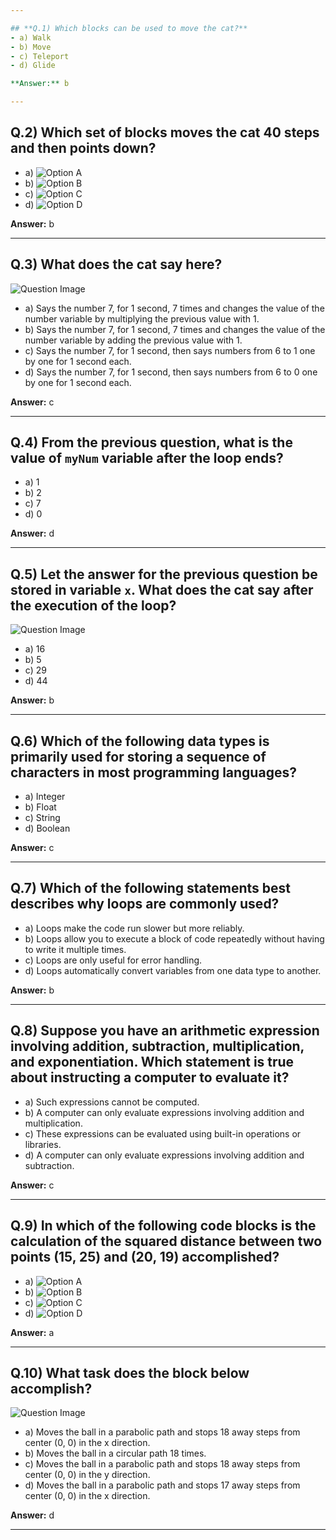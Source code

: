 ```yaml
---

## **Q.1) Which blocks can be used to move the cat?**
- a) Walk  
- b) Move  
- c) Teleport  
- d) Glide  

**Answer:** b  

---
```


## **Q.2) Which set of blocks moves the cat 40 steps and then points down?**

- a) ![Option A](image.png)  
- b) ![Option B](image-1.png)  
- c) ![Option C](image-2.png)  
- d) ![Option D](image-3.png)  

**Answer:** b  

---

## **Q.3) What does the cat say here?**

![Question Image](image-4.png)  

- a) Says the number 7, for 1 second, 7 times and changes the value of the number variable by multiplying the previous value with 1.  
- b) Says the number 7, for 1 second, 7 times and changes the value of the number variable by adding the previous value with 1.  
- c) Says the number 7, for 1 second, then says numbers from 6 to 1 one by one for 1 second each.  
- d) Says the number 7, for 1 second, then says numbers from 6 to 0 one by one for 1 second each.  

**Answer:** c  

---

## **Q.4) From the previous question, what is the value of `myNum` variable after the loop ends?**

- a) 1  
- b) 2  
- c) 7  
- d) 0  

**Answer:** d  

---

## **Q.5) Let the answer for the previous question be stored in variable `x`. What does the cat say after the execution of the loop?**

![Question Image](image-5.png)  

- a) 16  
- b) 5  
- c) 29  
- d) 44  

**Answer:** b  

---

## **Q.6) Which of the following data types is primarily used for storing a sequence of characters in most programming languages?**

- a) Integer  
- b) Float  
- c) String  
- d) Boolean  

**Answer:** c  

---

## **Q.7) Which of the following statements best describes why loops are commonly used?**

- a) Loops make the code run slower but more reliably.  
- b) Loops allow you to execute a block of code repeatedly without having to write it multiple times.  
- c) Loops are only useful for error handling.  
- d) Loops automatically convert variables from one data type to another.  

**Answer:** b  

---

## **Q.8) Suppose you have an arithmetic expression involving addition, subtraction, multiplication, and exponentiation. Which statement is true about instructing a computer to evaluate it?**

- a) Such expressions cannot be computed.  
- b) A computer can only evaluate expressions involving addition and multiplication.  
- c) These expressions can be evaluated using built-in operations or libraries.  
- d) A computer can only evaluate expressions involving addition and subtraction.  

**Answer:** c  

---

## **Q.9) In which of the following code blocks is the calculation of the squared distance between two points (15, 25) and (20, 19) accomplished?**

- a) ![Option A](image-6.png)  
- b) ![Option B](image-7.png)  
- c) ![Option C](image-8.png)  
- d) ![Option D](image-9.png)  

**Answer:** a  

---

## **Q.10) What task does the block below accomplish?**

![Question Image](image-10.png)  

- a) Moves the ball in a parabolic path and stops 18 away steps from center (0, 0) in the x direction.  
- b) Moves the ball in a circular path 18 times.  
- c) Moves the ball in a parabolic path and stops 18 away steps from center (0, 0) in the y direction.  
- d) Moves the ball in a parabolic path and stops 17 away steps from center (0, 0) in the x direction.  

**Answer:** d  

---
